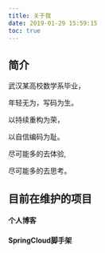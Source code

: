 ```yaml
---
title: 关于我
date: 2019-01-29 15:59:15
toc: true
---
```


## 简介

武汉某高校数学系毕业，

年轻无为，写码为生。

以持续重构为荣，

以自信编码为耻。

尽可能多的去体验,

尽可能多的去思考。

## 目前在维护的项目
#### 个人博客
<div class="github-widget" data-repo="ruanzz/ruanzz.github.io"></div>

#### SpringCloud脚手架
<div class="github-widget" data-repo="ruanzz/SpringCloud"></div>



